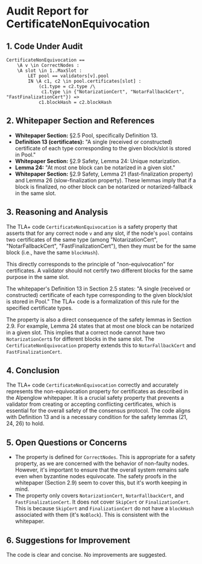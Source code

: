 # Audit Report for CertificateNonEquivocation

## 1. Code Under Audit

```tla
CertificateNonEquivocation ==
    \A v \in CorrectNodes :
    \A slot \in 1..MaxSlot :
        LET pool == validators[v].pool
        IN \A c1, c2 \in pool.certificates[slot] :
            (c1.type = c2.type /\ 
             c1.type \in {"NotarizationCert", "NotarFallbackCert", "FastFinalizationCert"}) =>
            c1.blockHash = c2.blockHash
```

## 2. Whitepaper Section and References

*   **Whitepaper Section:** §2.5 Pool, specifically Definition 13.
*   **Definition 13 (certificates):** "A single (received or constructed) certificate of each type corresponding to the given block/slot is stored in Pool."
*   **Whitepaper Section:** §2.9 Safety, Lemma 24: Unique notarization.
*   **Lemma 24:** "At most one block can be notarized in a given slot."
*   **Whitepaper Section:** §2.9 Safety, Lemma 21 (fast-finalization property) and Lemma 26 (slow-finalization property). These lemmas imply that if a block is finalized, no other block can be notarized or notarized-fallback in the same slot.

## 3. Reasoning and Analysis

The TLA+ code `CertificateNonEquivocation` is a safety property that asserts that for any correct node `v` and any slot, if the node's `pool` contains two certificates of the same type (among "NotarizationCert", "NotarFallbackCert", "FastFinalizationCert"), then they must be for the same block (i.e., have the same `blockHash`).

This directly corresponds to the principle of "non-equivocation" for certificates. A validator should not certify two different blocks for the same purpose in the same slot.

The whitepaper's Definition 13 in Section 2.5 states: "A single (received or constructed) certificate of each type corresponding to the given block/slot is stored in Pool." The TLA+ code is a formalization of this rule for the specified certificate types.

The property is also a direct consequence of the safety lemmas in Section 2.9. For example, Lemma 24 states that at most one block can be notarized in a given slot. This implies that a correct node cannot have two `NotarizationCert`s for different blocks in the same slot. The `CertificateNonEquivocation` property extends this to `NotarFallbackCert` and `FastFinalizationCert`.

## 4. Conclusion

The TLA+ code `CertificateNonEquivocation` correctly and accurately represents the non-equivocation property for certificates as described in the Alpenglow whitepaper. It is a crucial safety property that prevents a validator from creating or accepting conflicting certificates, which is essential for the overall safety of the consensus protocol. The code aligns with Definition 13 and is a necessary condition for the safety lemmas (21, 24, 26) to hold.

## 5. Open Questions or Concerns

*   The property is defined for `CorrectNodes`. This is appropriate for a safety property, as we are concerned with the behavior of non-faulty nodes. However, it's important to ensure that the overall system remains safe even when byzantine nodes equivocate. The safety proofs in the whitepaper (Section 2.9) seem to cover this, but it's worth keeping in mind.
*   The property only covers `NotarizationCert`, `NotarFallbackCert`, and `FastFinalizationCert`. It does not cover `SkipCert` or `FinalizationCert`. This is because `SkipCert` and `FinalizationCert` do not have a `blockHash` associated with them (it's `NoBlock`). This is consistent with the whitepaper.

## 6. Suggestions for Improvement

The code is clear and concise. No improvements are suggested.
